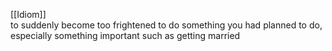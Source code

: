 [[Idiom]]   
to suddenly become too frightened to do something you had planned to do, especially something important such as getting married